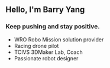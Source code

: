 ## Hello, I'm Barry Yang

### Keep pushing and stay positive.

- WRO Robo Mission solution provider
- Racing drone pilot
- TCIVS 3DMaker Lab, Coach
- Passionate robot designer


<!--
**Lowis-Mamilton/Lowis-Mamilton** is a ✨ _special_ ✨ repository because its `README.md` (this file) appears on your GitHub profile.

Here are some ideas to get you started:

- 🔭 I’m currently working on ...
- 🌱 I’m currently learning ...
- 👯 I’m looking to collaborate on ...
- 🤔 I’m looking for help with ...
- 💬 Ask me about ...
- 📫 How to reach me: ...
- 😄 Pronouns: ...
- ⚡ Fun fact: ...
-->
